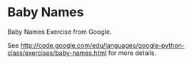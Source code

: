 Baby Names
=========

Baby Names Exercise from Google.

See http://code.google.com/edu/languages/google-python-class/exercises/baby-names.html for more details.